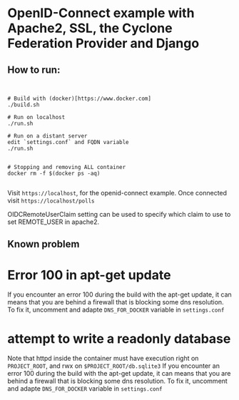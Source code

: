 # OpenID-Connect example with Apache2, SSL, the Cyclone Federation Provider and Django

## How to run:

```shell


# Build with (docker)[https://www.docker.com]
./build.sh

# Run on localhost
./run.sh

# Run on a distant server
edit `settings.conf` and FQDN variable
./run.sh


# Stopping and removing ALL container
docker rm -f $(docker ps -aq)


```

Visit `https://localhost`, for the openid-connect example. Once connected visit `https://localhost/polls`

OIDCRemoteUserClaim setting can be used to specify which claim to use to set REMOTE_USER in apache2.

## Known problem

# Error 100 in apt-get update

If you encounter an error 100 during the build with the apt-get update, it can means that you are behind a firewall that is blocking some dns resolution. To fix it, uncomment and adapte `DNS_FOR_DOCKER` variable in `settings.conf`


# attempt to write a readonly database

Note that httpd inside the container must have execution right on `PROJECT_ROOT`, and rwx on `$PROJECT_ROOT/db.sqlite3`
If you encounter an error 100 during the build with the apt-get update, it can means that you are behind a firewall that is blocking some dns resolution. To fix it, uncomment and adapte `DNS_FOR_DOCKER` variable in `settings.conf`
